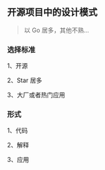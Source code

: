 ## 开源项目中的设计模式

> 以 Go 居多，其他不熟...

### 选择标准

1、开源

2、Star 居多

3、大厂或者热门应用


### 形式

1、代码

2、解释

3、应用



